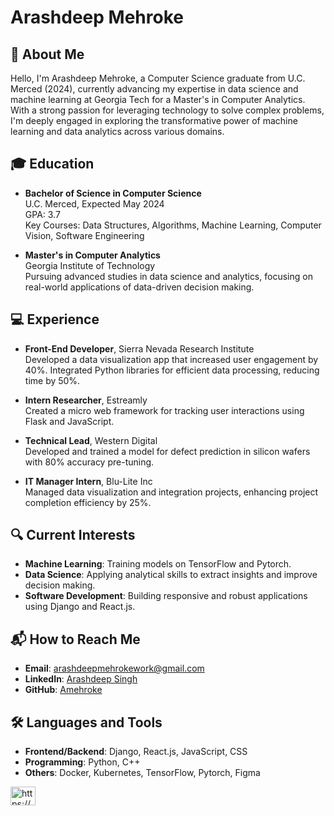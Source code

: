 # Arashdeep Mehroke

## 👋 About Me

Hello, I'm Arashdeep Mehroke, a Computer Science graduate from U.C. Merced (2024), currently advancing my expertise in data science and machine learning at Georgia Tech for a Master's in Computer Analytics. With a strong passion for leveraging technology to solve complex problems, I'm deeply engaged in exploring the transformative power of machine learning and data analytics across various domains.

## 🎓 Education

- **Bachelor of Science in Computer Science**\
  U.C. Merced, Expected May 2024\
  GPA: 3.7\
  Key Courses: Data Structures, Algorithms, Machine Learning, Computer Vision, Software Engineering

- **Master's in Computer Analytics**\
  Georgia Institute of Technology\
  Pursuing advanced studies in data science and analytics, focusing on real-world applications of data-driven decision making.

## 💻 Experience

- **Front-End Developer**, Sierra Nevada Research Institute\
  Developed a data visualization app that increased user engagement by 40%. Integrated Python libraries for efficient data processing, reducing time by 50%.

- **Intern Researcher**, Estreamly\
  Created a micro web framework for tracking user interactions using Flask and JavaScript.

- **Technical Lead**, Western Digital\
  Developed and trained a model for defect prediction in silicon wafers with 80% accuracy pre-tuning.

- **IT Manager Intern**, Blu-Lite Inc\
  Managed data visualization and integration projects, enhancing project completion efficiency by 25%.

## 🔍 Current Interests

- **Machine Learning**: Training models on TensorFlow and Pytorch.
- **Data Science**: Applying analytical skills to extract insights and improve decision making.
- **Software Development**: Building responsive and robust applications using Django and React.js.

## 📬 How to Reach Me

- **Email**: [arashdeepmehrokework@gmail.com](mailto:arashdeepmehrokework@gmail.com)
- **LinkedIn**: [Arashdeep Singh](https://www.linkedin.com/in/arashdeep-singh-020398251/)
- **GitHub**: [Amehroke](https://github.com/Amehroke)

## 🛠️ Languages and Tools

- **Frontend/Backend**: Django, React.js, JavaScript, CSS
- **Programming**: Python, C++
- **Others**: Docker, Kubernetes, TensorFlow, Pytorch, Figma

<p align="left">
<a href="https://linkedin.com/in/https://www.linkedin.com/in/arashdeep-singh-020398251/" target="blank"><img align="center" src="https://raw.githubusercontent.com/rahuldkjain/github-profile-readme-generator/master/src/images/icons/Social/linked-in-alt.svg" alt="https://www.linkedin.com/in/arashdeep-singh-020398251/" height="30" width="40" /></a>
</p>
